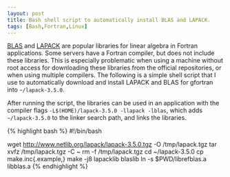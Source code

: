 ```yaml
---
layout: post
title: Bash shell script to automatically install BLAS and LAPACK.
tags: [Bash,Fortran,Linux]
---
```


[BLAS][blas] and [LAPACK][lapack] are popular libraries
for linear algebra in Fortran applications.
Some servers have a Fortran compiler, but does not include
these libraries.
This is especially problematic when using a machine without
root access for downloading these libraries from the official repositories,
or when using multiple compilers.
The following is a simple shell script that I use to automatically
download and install LAPACK and BLAS for gfortran into `~/lapack-3.5.0`.

After running the script, the libraries can be used in an application with the
compiler flags `-L$(HOME)/lapack-3.5.0 -llapack -lblas`, which adds `~/lapack-3.5.0` to
the linker search path, and links the libraries.

{% highlight bash %}
#!/bin/bash

wget http://www.netlib.org/lapack/lapack-3.5.0.tgz -O /tmp/lapack.tgz
tar xvfz /tmp/lapack.tgz -C ~
rm -f /tmp/lapack.tgz
cd ~/lapack-3.5.0
cp make.inc{.example,}
make -j8 lapacklib blaslib
ln -s $PWD/librefblas.a libblas.a
{% endhighlight %}

[lapack]: http://www.netlib.org/lapack/
[blas]: http://www.netlib.org/blas/
